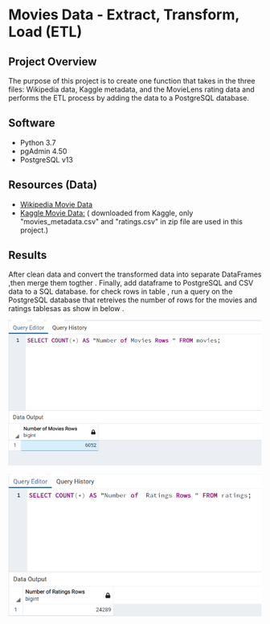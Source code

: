 # Movies Data - Extract, Transform, Load (ETL)

## Project Overview

The purpose of this project is to create one function that takes in the three files: Wikipedia data, Kaggle metadata, and the MovieLens rating data and performs the ETL process by adding the data to a PostgreSQL database.



## Software
- Python 3.7
- pgAdmin 4.50
- PostgreSQL v13


## Resources (Data)
- [Wikipedia Movie Data ](https://github.com/NadaAdem/-Movies-ETL/blob/main/Resources/wikipedia-movies.json)
- [Kaggle Movie Data:](https://www.kaggle.com/rounakbanik/the-movies-dataset) ( downloaded from Kaggle, only "movies_metadata.csv" and "ratings.csv" in zip file  are used in this project.)




## Results
After clean data and convert the transformed data into separate DataFrames ,then merge them togther . Finally,  add dataframe to  PostgreSQL and CSV data to a SQL database.   for check rows in table , run a query on the PostgreSQL database that retreives the number of rows for the movies and ratings tablesas as show in below .


![image](https://github.com/NadaAdem/-Movies-ETL/blob/main/Resources/movies_query.png)

![image](https://github.com/NadaAdem/-Movies-ETL/blob/main/Resources/ratings_query.png)
